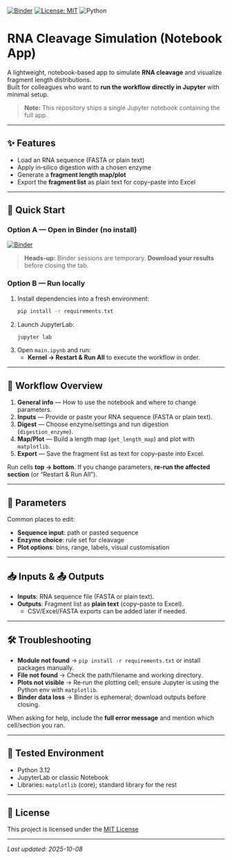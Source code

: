 [![Binder](https://mybinder.org/badge_logo.svg)](https://mybinder.org/v2/gh/MathiasBuff/RNA-cleaver/main)
[![License: MIT](https://img.shields.io/badge/License-MIT-yellow.svg)](LICENSE)
![Python](https://img.shields.io/badge/python-3.12%2B-blue)

# RNA Cleavage Simulation (Notebook App)

A lightweight, notebook-based app to simulate **RNA cleavage** and visualize fragment length distributions.  
Built for colleagues who want to **run the workflow directly in Jupyter** with minimal setup.

> **Note:** This repository ships a single Jupyter notebook containing the full app.

---

## ✨ Features

- Load an RNA sequence (FASTA or plain text)
- Apply in‑silico digestion with a chosen enzyme
- Generate a **fragment length map/plot**
- Export the **fragment list** as plain text for copy–paste into Excel

---

## 🚀 Quick Start

### Option A — Open in Binder (no install)
[![Binder](https://mybinder.org/badge_logo.svg)](https://mybinder.org/v2/gh/MathiasBuff/RNA-cleaver/main)

> **Heads‑up:** Binder sessions are temporary. **Download your results** before closing the tab.

### Option B — Run locally
1. Install dependencies into a fresh environment:
   ```bash
   pip install -r requirements.txt
   ```
2. Launch JupyterLab:
   ```bash
   jupyter lab
   ```
3. Open `main.ipynb` and run:
   - **Kernel → Restart & Run All** to execute the workflow in order.

---

## 🧭 Workflow Overview

1. **General info** — How to use the notebook and where to change parameters.  
2. **Inputs** — Provide or paste your RNA sequence (FASTA or plain text).  
3. **Digest** — Choose enzyme/settings and run digestion (`digestion_enzyme`).  
4. **Map/Plot** — Build a length map (`get_length_map`) and plot with `matplotlib`.  
5. **Export** — Save the fragment list as text for copy–paste into Excel.  

Run cells **top → bottom**. If you change parameters, **re‑run the affected section** (or “Restart & Run All”).

---

## 🔧 Parameters

Common places to edit:
- **Sequence input**: path or pasted sequence
- **Enzyme choice**: rule set for cleavage
- **Plot options**: bins, range, labels, visual customisation

---

## 📥 Inputs & 📤 Outputs

- **Inputs**: RNA sequence file (FASTA or plain text).  
- **Outputs**: Fragment list as **plain text** (copy–paste to Excel).  
  - CSV/Excel/FASTA exports can be added later if needed.

---

## 🛠️ Troubleshooting

- **Module not found** → `pip install -r requirements.txt` or install packages manually.  
- **File not found** → Check the path/filename and working directory.  
- **Plots not visible** → Re‑run the plotting cell; ensure Jupyter is using the Python env with `matplotlib`.  
- **Binder data loss** → Binder is ephemeral; download outputs before closing.

When asking for help, include the **full error message** and mention which cell/section you ran.

---

## 🧪 Tested Environment

- Python 3.12
- JupyterLab or classic Notebook
- Libraries: `matplotlib` (core); standard library for the rest

---

## 📄 License

This project is licensed under the [MIT License](https://mit-license.org/)

---

*Last updated: 2025-10-08*
